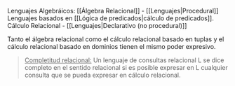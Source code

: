 Lenguajes Algebráicos:
	[[Álgebra Relacional]] - [[Lenguajes|Procedural]]
Lenguajes basados en [[Lógica de predicados|cálculo de predicados]].
	Cálculo Relacional - [[Lenguajes|Declarativo (no procedural)]]

Tanto el álgebra relacional como el cálculo relacional basado en tuplas y el cálculo relacional basado en dominios tienen el mismo poder expresivo.

><u>Completitud relacional:</u> Un lenguaje de consultas relacional L se dice completo en el sentido relacional si es posible expresar en L cualquier consulta que se pueda expresar en cálculo relacional.